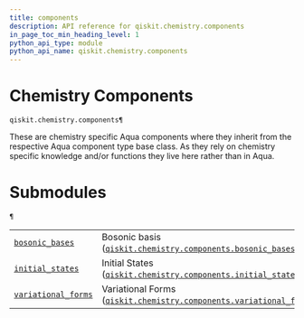 ```yaml
---
title: components
description: API reference for qiskit.chemistry.components
in_page_toc_min_heading_level: 1
python_api_type: module
python_api_name: qiskit.chemistry.components
---
```


<span id="module-qiskit.chemistry.components" />

<span id="qiskit-chemistry-components" />

# Chemistry Components

<span id="module-qiskit.chemistry.components" />

`qiskit.chemistry.components¶`

These are chemistry specific Aqua components where they inherit from the respective Aqua component type base class. As they rely on chemistry specific knowledge and/or functions they live here rather than in Aqua.

# Submodules

<span id="module-qiskit.chemistry.components" />

`¶`

|                                                                                                                                                                           |                                                                                                                                                                                                                           |
| ------------------------------------------------------------------------------------------------------------------------------------------------------------------------- | ------------------------------------------------------------------------------------------------------------------------------------------------------------------------------------------------------------------------- |
| [`bosonic_bases`](qiskit.chemistry.components.bosonic_bases#module-qiskit.chemistry.components.bosonic_bases "qiskit.chemistry.components.bosonic_bases")                 | Bosonic basis ([`qiskit.chemistry.components.bosonic_bases`](qiskit.chemistry.components.bosonic_bases#module-qiskit.chemistry.components.bosonic_bases "qiskit.chemistry.components.bosonic_bases"))                     |
| [`initial_states`](qiskit.chemistry.components.initial_states#module-qiskit.chemistry.components.initial_states "qiskit.chemistry.components.initial_states")             | Initial States ([`qiskit.chemistry.components.initial_states`](qiskit.chemistry.components.initial_states#module-qiskit.chemistry.components.initial_states "qiskit.chemistry.components.initial_states"))                |
| [`variational_forms`](qiskit.chemistry.components.variational_forms#module-qiskit.chemistry.components.variational_forms "qiskit.chemistry.components.variational_forms") | Variational Forms ([`qiskit.chemistry.components.variational_forms`](qiskit.chemistry.components.variational_forms#module-qiskit.chemistry.components.variational_forms "qiskit.chemistry.components.variational_forms")) |

